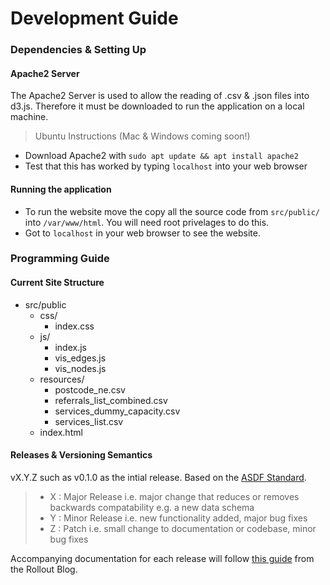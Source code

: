 # Development Guide

### Dependencies & Setting Up

#### Apache2 Server

The Apache2 Server is used to allow the reading of .csv & .json files into d3.js. Therefore it must be downloaded to run the application on a local machine.

> Ubuntu Instructions (Mac & Windows coming soon!)

- Download Apache2 with `sudo apt update && apt install apache2`
- Test that this has worked by typing `localhost` into your web browser

#### Running the application

- To run the website move the copy all the source code from `src/public/` into `/var/www/html`. You will need root privelages to do this.
- Got to `localhost` in your web browser to see the website.

### Programming Guide

#### Current Site Structure

- src/public  
  - css/  
    - index.css  
  - js/  
      - index.js  
      - vis_edges.js  
      - vis_nodes.js  
  - resources/  
      - postcode_ne.csv  
      - referrals_list_combined.csv  
      - services_dummy_capacity.csv  
      - services_list.csv  
  - index.html

#### Releases & Versioning Semantics

vX.Y.Z such as v0.1.0 as the intial release. Based on the [ASDF Standard](https://asdf-standard.readthedocs.io/en/stable/versioning.html).

> - X : Major Release i.e. major change that reduces or removes backwards compatability e.g. a new data schema
> - Y : Minor Release i.e. new functionality added, major bug fixes
> - Z : Patch i.e. small change to documentation or codebase, minor bug fixes

Accompanying documentation for each release will follow [this guide](https://rollout.io/blog/best-practices-when-versioning-a-release/) from the Rollout Blog.
